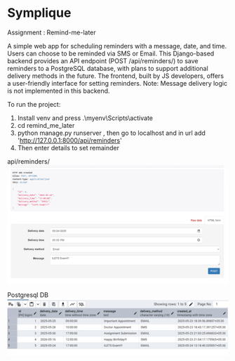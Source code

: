 # Symplique
Assignment : Remind-me-later

A simple web app for scheduling reminders with a message, date, and time. Users can choose to be reminded via SMS or Email. This Django-based backend provides an API endpoint (POST /api/reminders/) to save reminders to a PostgreSQL database, with plans to support additional delivery methods in the future. The frontend, built by JS developers, offers a user-friendly interface for setting reminders. Note: Message delivery logic is not implemented in this backend.

To run the project:
1. Install venv and press .\myenv\Scripts\activate
2. cd remind_me_later
3. python manage.py runserver , then go to localhost and in url add 'http://127.0.0.1:8000/api/reminders'
4. Then enter details to set remainder

api/reminders/
![alt text](image-1.png)

Postgresql DB
![alt text](image.png)